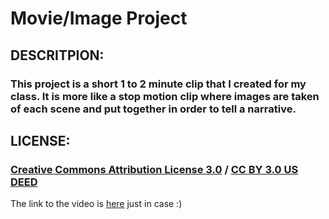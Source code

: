 # Movie/Image Project

## DESCRITPION:
### This project is a short 1 to 2 minute clip that I created for my class. It is more like a stop motion clip where images are taken of each scene and put together in order to tell a narrative. 

## LICENSE:
### [Creative Commons Attribution License 3.0](https://creativecommons.org/licenses/by/3.0/us/) / [CC BY 3.0 US DEED](https://creativecommons.org/licenses/by/3.0/us/legalcode.en)

The link to the video is [here](https://youtu.be/NGYIFTEcBDA) just in case :) 

